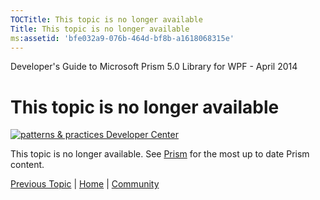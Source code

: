 ```yaml
---
TOCTitle: This topic is no longer available
Title: This topic is no longer available
ms:assetid: 'bfe032a9-076b-464d-bf8b-a1618068315e'
---
```


Developer's Guide to Microsoft Prism 5.0 Library for WPF - April 2014

This topic is no longer available
=================================

[![](https://msdn.microsoft.com/en-us/Ff921073.pnp-logo(en-us,PandP.40).png "patterns & practices Developer Center")](http://microsoft.com/practices)

This topic is no longer available. See [Prism](http://msdn.microsoft.com/en-us/library/ff648465.aspx) for the most up to date Prism content.

[Previous Topic](https://msdn.microsoft.com/daa3c050-e4e5-4c90-8905-9d38a0066b15) | [Home](http://msdn.microsoft.com/en-us/library/gg406140) | [Community](https://compositewpf.codeplex.com/)
